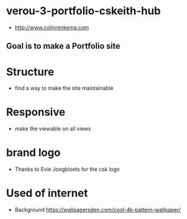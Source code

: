 # verou-3-portfolio-cskeith-hub

- http://www.colinrenkema.com

## Goal is to make a Portfolio site

# Structure 
- find a way to make the site maintainable

# Responsive
- make the viewable on all views

# brand logo

- Thanks to Evie Jongbloets for the csk logo

# Used of internet 

- Background  https://wallpapersden.com/cool-4k-pattern-wallpaper/
